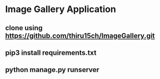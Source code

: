 # Image Gallery Application

## clone using https://github.com/thiru15ch/ImageGallery.git

## pip3 install requirements.txt

## python manage.py runserver

